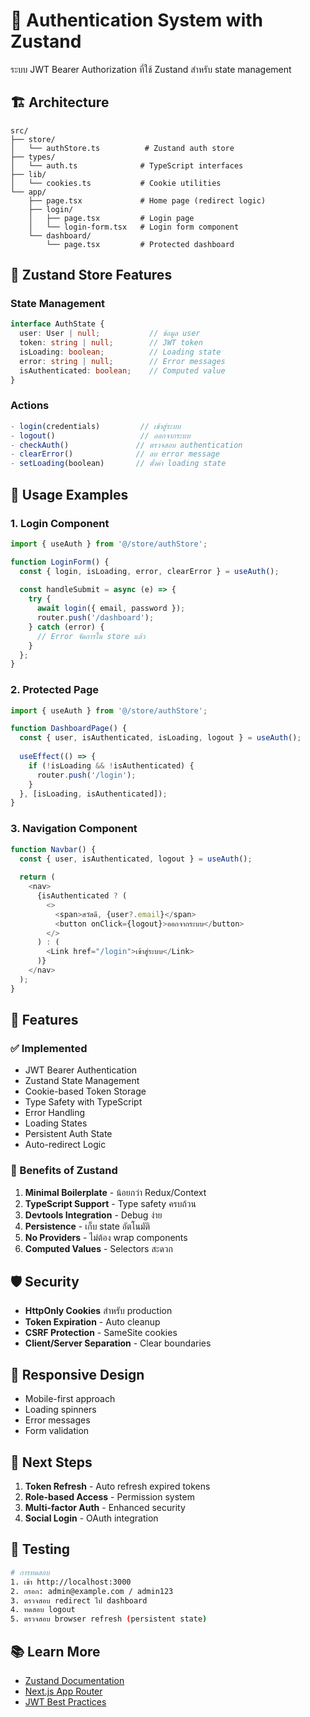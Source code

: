 # 🔐 Authentication System with Zustand

ระบบ JWT Bearer Authorization ที่ใช้ Zustand สำหรับ state management

## 🏗️ Architecture

```
src/
├── store/
│   └── authStore.ts          # Zustand auth store
├── types/
│   └── auth.ts              # TypeScript interfaces
├── lib/
│   └── cookies.ts           # Cookie utilities
└── app/
    ├── page.tsx             # Home page (redirect logic)
    ├── login/
    │   ├── page.tsx         # Login page
    │   └── login-form.tsx   # Login form component
    └── dashboard/
        └── page.tsx         # Protected dashboard
```

## 🎯 Zustand Store Features

### State Management
```typescript
interface AuthState {
  user: User | null;           // ข้อมูล user
  token: string | null;        // JWT token
  isLoading: boolean;          // Loading state
  error: string | null;        // Error messages
  isAuthenticated: boolean;    // Computed value
}
```

### Actions
```typescript
- login(credentials)         // เข้าสู่ระบบ
- logout()                   // ออกจากระบบ
- checkAuth()               // ตรวจสอบ authentication
- clearError()              // ลบ error message
- setLoading(boolean)       // ตั้งค่า loading state
```

## 🚀 Usage Examples

### 1. Login Component
```typescript
import { useAuth } from '@/store/authStore';

function LoginForm() {
  const { login, isLoading, error, clearError } = useAuth();
  
  const handleSubmit = async (e) => {
    try {
      await login({ email, password });
      router.push('/dashboard');
    } catch (error) {
      // Error จัดการใน store แล้ว
    }
  };
}
```

### 2. Protected Page
```typescript
import { useAuth } from '@/store/authStore';

function DashboardPage() {
  const { user, isAuthenticated, isLoading, logout } = useAuth();
  
  useEffect(() => {
    if (!isLoading && !isAuthenticated) {
      router.push('/login');
    }
  }, [isLoading, isAuthenticated]);
}
```

### 3. Navigation Component
```typescript
function Navbar() {
  const { user, isAuthenticated, logout } = useAuth();
  
  return (
    <nav>
      {isAuthenticated ? (
        <>
          <span>สวัสดี, {user?.email}</span>
          <button onClick={logout}>ออกจากระบบ</button>
        </>
      ) : (
        <Link href="/login">เข้าสู่ระบบ</Link>
      )}
    </nav>
  );
}
```

## 🔧 Features

### ✅ Implemented
- JWT Bearer Authentication
- Zustand State Management
- Cookie-based Token Storage
- Type Safety with TypeScript
- Error Handling
- Loading States
- Persistent Auth State
- Auto-redirect Logic

### 🎯 Benefits of Zustand
1. **Minimal Boilerplate** - น้อยกว่า Redux/Context
2. **TypeScript Support** - Type safety ครบถ้วน
3. **Devtools Integration** - Debug ง่าย
4. **Persistence** - เก็บ state อัตโนมัติ
5. **No Providers** - ไม่ต้อง wrap components
6. **Computed Values** - Selectors สะดวก

## 🛡️ Security

- **HttpOnly Cookies** สำหรับ production
- **Token Expiration** - Auto cleanup
- **CSRF Protection** - SameSite cookies
- **Client/Server Separation** - Clear boundaries

## 📱 Responsive Design

- Mobile-first approach
- Loading spinners
- Error messages
- Form validation

## 🚀 Next Steps

1. **Token Refresh** - Auto refresh expired tokens
2. **Role-based Access** - Permission system
3. **Multi-factor Auth** - Enhanced security
4. **Social Login** - OAuth integration

## 🧪 Testing

```bash
# การทดสอบ
1. เข้า http://localhost:3000
2. กรอก: admin@example.com / admin123
3. ตรวจสอบ redirect ไป dashboard
4. ทดสอบ logout
5. ตรวจสอบ browser refresh (persistent state)
```

## 📚 Learn More

- [Zustand Documentation](https://github.com/pmndrs/zustand)
- [Next.js App Router](https://nextjs.org/docs/app)
- [JWT Best Practices](https://auth0.com/blog/a-look-at-the-latest-draft-for-jwt-bcp/)
